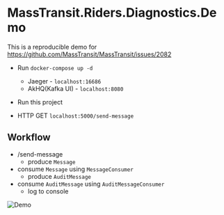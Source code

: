 # MassTransit.Riders.Diagnostics.Demo

This is a reproducible demo for https://github.com/MassTransit/MassTransit/issues/2082

- Run `docker-compose up -d`
  - Jaeger - `localhost:16686`
  - AkHQ(Kafka UI) - `localhost:8080`

- Run this project

- HTTP GET `localhost:5000/send-message`

## Workflow

- /send-message
  - produce `Message`
- consume `Message` using `MessageConsumer`
  - produce `AuditMessage`
- consume `AuditMessage` using `AuditMessageConsumer`
  - log to console

![Demo](https://i.imgur.com/SmqLi27.png)
